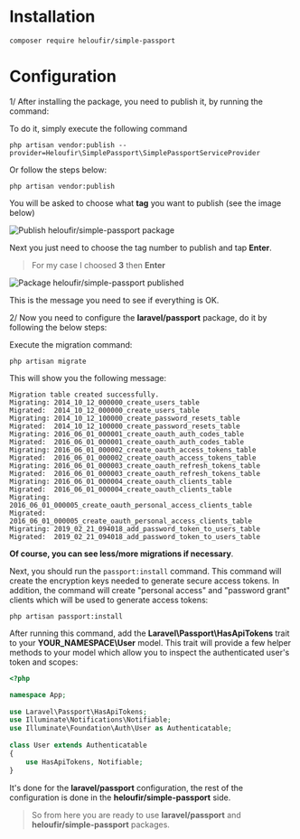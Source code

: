 # Installation

    composer require heloufir/simple-passport

# Configuration

1/ After installing the package, you need to publish it, by running the command:

To do it, simply execute the following command 

    php artisan vendor:publish --provider=Heloufir\SimplePassport\SimplePassportServiceProvider

Or follow the steps below:

    php artisan vendor:publish

You will be asked to choose what **tag** you want to publish (see the image below)

![Publish heloufir/simple-passport package](https://lh3.googleusercontent.com/-gmOs-xKPf9I/XG65d1UKb0I/AAAAAAAAEpk/SUOSSF-Mj7AwydQWc8HkvIIIluGg5pXmwCLcBGAs/s0/Publish+simple-passport.png "Publish simple-passport.png")

Next you just need to choose the tag number to publish and tap **Enter**.

> For my case I choosed **3** then **Enter**

![Package heloufir/simple-passport published](https://lh3.googleusercontent.com/-iUEq5k_GwhM/XG66QrxTV9I/AAAAAAAAEp0/gtScqMDmGy0BamsJe9qik3PdCA3JF7-SACLcBGAs/s0/Package+published.png "Package published.png")

This is the message you need to see if everything is OK.

2/ Now you need to configure the **laravel/passport** package, do it by following the below steps:

Execute the migration command: 

    php artisan migrate

This will show you the following message:

    Migration table created successfully.
    Migrating: 2014_10_12_000000_create_users_table
    Migrated:  2014_10_12_000000_create_users_table
    Migrating: 2014_10_12_100000_create_password_resets_table
    Migrated:  2014_10_12_100000_create_password_resets_table
    Migrating: 2016_06_01_000001_create_oauth_auth_codes_table
    Migrated:  2016_06_01_000001_create_oauth_auth_codes_table
    Migrating: 2016_06_01_000002_create_oauth_access_tokens_table
    Migrated:  2016_06_01_000002_create_oauth_access_tokens_table
    Migrating: 2016_06_01_000003_create_oauth_refresh_tokens_table
    Migrated:  2016_06_01_000003_create_oauth_refresh_tokens_table
    Migrating: 2016_06_01_000004_create_oauth_clients_table
    Migrated:  2016_06_01_000004_create_oauth_clients_table
    Migrating: 2016_06_01_000005_create_oauth_personal_access_clients_table
    Migrated:  2016_06_01_000005_create_oauth_personal_access_clients_table
    Migrating: 2019_02_21_094018_add_password_token_to_users_table
    Migrated:  2019_02_21_094018_add_password_token_to_users_table


**Of course, you can see less/more migrations if necessary**.

Next, you should run the `passport:install` command. This command will create the encryption keys needed to generate secure access tokens. In addition, the command will create "personal access" and "password grant" clients which will be used to generate access tokens:

    php artisan passport:install

After running this command, add the **Laravel\Passport\HasApiTokens** trait to your **YOUR_NAMESPACE\User** model. This trait will provide a few helper methods to your model which allow you to inspect the authenticated user's token and scopes:

```php
<?php

namespace App;
    
use Laravel\Passport\HasApiTokens;
use Illuminate\Notifications\Notifiable;
use Illuminate\Foundation\Auth\User as Authenticatable;
    
class User extends Authenticatable
{
    use HasApiTokens, Notifiable;
}
```

It's done for the **laravel/passport** configuration, the rest of the configuration is done in the **heloufir/simple-passport** side.

> So from here you are ready to use **laravel/passport** and **heloufir/simple-passport** packages.
